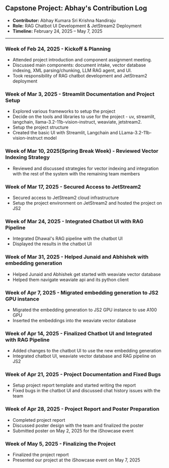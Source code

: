 ## Capstone Project: Abhay's Contribution Log
- **Contributor:** Abhay Kumara Sri Krishna Nandiraju
- **Role:** RAG Chatbot UI Development & JetStream2 Deployment
- **Timeline:** February 24, 2025 – May 7, 2025

---

### Week of Feb 24, 2025 - **Kickoff & Planning**
- Attended project introduction and component assignment meeting.
- Discussed main components: document intake, vector database indexing, XML parsing/chunking, LLM RAG agent, and UI.
- Took responsibility of RAG chatbot development and JetStream2 deployment

### Week of Mar 3, 2025 - **Streamlit Documentation and Project Setup**
- Explored various frameworks to setup the project
- Decide on the tools and libraries to use for the project - uv, streamlit, langchain, llama-3.2-11b-vision-instruct, weaviate, jetstream2.
- Setup the project structure
- Created the basic UI with Streamlit, Langchain and LLama-3.2-11b-vision-instruct model

### Week of Mar 10, 2025(Spring Break Week) - **Reviewed Vector Indexing Strategy**
- Reviewed and discussed strategies for vector indexing and integration with the rest of the system with the remaining team members

### Week of Mar 17, 2025 - **Secured Access to JetStream2**
- Secured access to JetStream2 cloud infrastructure
- Setup the project environment on JetStream2 and hosted the project on JS2

### Week of Mar 24, 2025 - **Integrated Chatbot UI with RAG Pipeline**
- Integrated Dhawal's RAG pipeline with the chatbot UI
- Displayed the results in the chatbot UI

### Week of Mar 31, 2025 - **Helped Junaid and Abhishek with embedding generation**
- Helped Junaid and Abhishek get started with weaviate vector database
- Helped them navigate weaviate api and its python client

### Week of Apr 7, 2025 - **Migrated embedding generation to JS2 GPU instance**
- Migrated the embedding generation to JS2 GPU instance to use A100 GPU
- Inserted the embeddings into the weaviate vector database

### Week of Apr 14, 2025 - **Finalized Chatbot UI and Integrated with RAG Pipeline**
- Added changes to the chatbot UI to use the new embedding generation
- Integrated chatbot UI, weaviate vector database and RAG pipeline on JS2

### Week of Apr 21, 2025 - **Project Documentation and Fixed Bugs**
- Setup project report template and started writing the report
- Fixed bugs in the chatbot UI and discussed chat history issues with the team

### Week of Apr 28, 2025 - **Project Report and Poster Preparation**
- Completed project report
- Discussed poster design with the team and finalized the poster
- Submitted poster on May 2, 2025 for the iShowcase event

### Week of May 5, 2025 - **Finalizing the Project**
- Finalized the project report
- Presented our project at the iShowcase event on May 7, 2025

